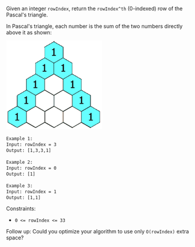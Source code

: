 Given an integer `rowIndex`, return the `rowIndex^th` (0-indexed) row of the Pascal's triangle.

In Pascal's triangle, each number is the sum of the two numbers directly above it as shown:

<img src = "./example.gif" alt = "example">

```
Example 1:
Input: rowIndex = 3
Output: [1,3,3,1]

Example 2:
Input: rowIndex = 0
Output: [1]

Example 3:
Input: rowIndex = 1
Output: [1,1]
```

Constraints:
- `0 <= rowIndex <= 33`


Follow up: Could you optimize your algorithm to use only `O(rowIndex)` extra space?